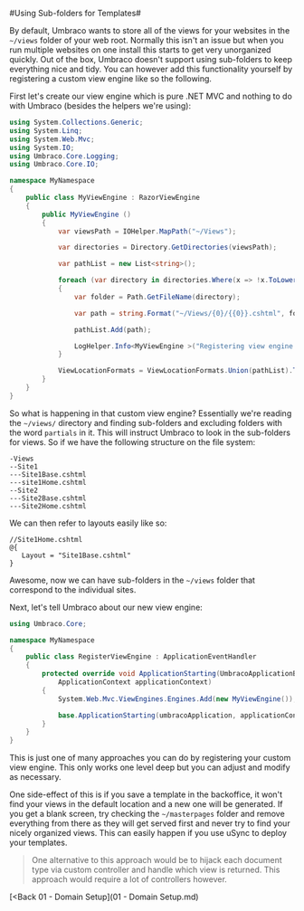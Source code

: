 #Using Sub-folders for Templates#

By default, Umbraco wants to store all of the views for your websites in the `~/views` folder of your web root. Normally this isn't an issue but when you run multiple websites on one install this starts to get very unorganized quickly. Out of the box, Umbraco doesn't support using sub-folders to keep everything nice and tidy. You can however add this functionality yourself by registering a custom view engine like so the following.

First let's create our view engine which is pure .NET MVC and nothing to do with Umbraco (besides the helpers we're using):

```c#
using System.Collections.Generic;
using System.Linq;
using System.Web.Mvc;
using System.IO;
using Umbraco.Core.Logging;
using Umbraco.Core.IO;

namespace MyNamespace
{
    public class MyViewEngine : RazorViewEngine
    {
        public MyViewEngine ()
        {
            var viewsPath = IOHelper.MapPath("~/Views");

            var directories = Directory.GetDirectories(viewsPath);

            var pathList = new List<string>();

            foreach (var directory in directories.Where(x => !x.ToLower().Contains("partials")))
            {
                var folder = Path.GetFileName(directory);

                var path = string.Format("~/Views/{0}/{{0}}.cshtml", folder);

                pathList.Add(path);

                LogHelper.Info<MyViewEngine >("Registering view engine path: " + folder);
            }

            ViewLocationFormats = ViewLocationFormats.Union(pathList).ToArray();
        }
    }
}
```
So what is happening in that custom view engine? Essentially we're reading the `~/views/` directory and finding sub-folders and excluding folders with the word `partials` in it. This will instruct Umbraco to look in the sub-folders for views. So if we have the following structure on the file system:

```
-Views
--Site1
---Site1Base.cshtml
---site1Home.cshtml
--Site2
---Site2Base.cshtml
---Site2Home.cshtml
```

We can then refer to layouts easily like so:

```
//Site1Home.cshtml
@{
   Layout = "Site1Base.cshtml"
}
```
Awesome, now we can have sub-folders in the `~/views` folder that correspond to the individual sites.

Next, let's tell Umbraco about our new view engine:

```c#
using Umbraco.Core;

namespace MyNamespace
{
    public class RegisterViewEngine : ApplicationEventHandler
    {
        protected override void ApplicationStarting(UmbracoApplicationBase umbracoApplication,
            ApplicationContext applicationContext)
        {
            System.Web.Mvc.ViewEngines.Engines.Add(new MyViewEngine());

            base.ApplicationStarting(umbracoApplication, applicationContext);
        }
    }
}
```

This is just one of many approaches you can do by registering your custom view engine. This only works one level deep but you can adjust and modify as necessary.

One side-effect of this is if you save a template in the backoffice, it won't find your views in the default location and a new one will be generated. If you get a blank screen, try checking the `~/masterpages` folder and remove everything from there as they will get served first and never try to find your nicely organized views. This can easily happen if you use uSync to deploy your templates.

>One alternative to this approach would be to hijack each document type via custom controller and handle which view is returned. This approach would require a lot of controllers however.

[<Back 01 - Domain Setup](01 - Domain Setup.md)
